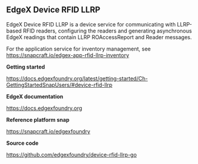 EdgeX Device RFID LLRP
---
EdgeX Device RFID LLRP is a device service for communicating with LLRP-based RFID readers, configuring the readers and generating asynchronous EdgeX readings that contain LLRP ROAccessReport and Reader messages.

For the application service for inventory management, see https://snapcraft.io/edgex-app-rfid-llrp-inventory

**Getting started**

https://docs.edgexfoundry.org/latest/getting-started/Ch-GettingStartedSnapUsers/#device-rfid-llrp

**EdgeX documentation**

https://docs.edgexfoundry.org

**Reference platform snap**

https://snapcraft.io/edgexfoundry

**Source code**

https://github.com/edgexfoundry/device-rfid-llrp-go